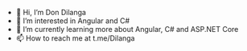 - 👋 Hi, I’m Don Dilanga
- 👀 I’m interested in Angular and C#
- 🌱 I’m currently learning more about Angular, C# and ASP.NET Core
- 📫 How to reach me at t.me/Dilanga

<!---
donqq/donqq is a ✨ special ✨ repository because its `README.md` (this file) appears on your GitHub profile.
You can click the Preview link to take a look at your changes.
--->

